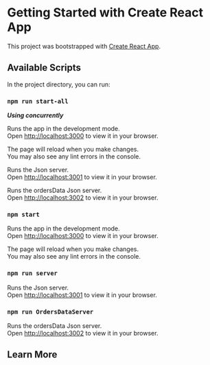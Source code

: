 # Getting Started with Create React App

This project was bootstrapped with [Create React App](https://github.com/facebook/create-react-app).

## Available Scripts

In the project directory, you can run:

### `npm run start-all`

***Using concurrently***

Runs the app in the development mode.\
Open [http://localhost:3000](http://localhost:3000) to view it in your browser.

The page will reload when you make changes.\
You may also see any lint errors in the console.

Runs the Json server.\
Open [http://localhost:3001](http://localhost:3001) to view it in your browser.

Runs the ordersData Json server.\
Open [http://localhost:3002](http://localhost:3002) to view it in your browser.

### `npm start`

Runs the app in the development mode.\
Open [http://localhost:3000](http://localhost:3000) to view it in your browser.

The page will reload when you make changes.\
You may also see any lint errors in the console.

### `npm run server`

Runs the Json server.\
Open [http://localhost:3001](http://localhost:3001) to view it in your browser.

### `npm run OrdersDataServer`

Runs the ordersData Json server.\
Open [http://localhost:3002](http://localhost:3002) to view it in your browser.

## Learn More

